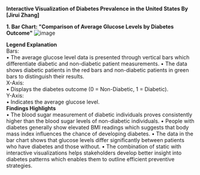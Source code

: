 **Interactive Visualization of Diabetes Prevalence in the United States
By [Jirui Zhang]**   

**1. Bar Chart: "Comparison of Average Glucose Levels by Diabetes Outcome"**
 ![image](https://github.com/user-attachments/assets/0bae5693-d169-4b86-a272-8af911431ec0)
 
**Legend Explanation**   
Bars:    
•	The average glucose level data is presented through vertical bars which differentiate diabetic and non-diabetic patient measurements.
•	The data shows diabetic patients in the red bars and non-diabetic patients in green bars to distinguish their results.  
X-Axis:  
•	Displays the diabetes outcome (0 = Non-Diabetic, 1 = Diabetic).  
Y-Axis:  
•	Indicates the average glucose level.   
**Findings Highlights**  
•	The blood sugar measurement of diabetic individuals proves consistently higher than the blood sugar levels of non-diabetic individuals.
•	People with diabetes generally show elevated BMI readings which suggests that body mass index influences the chance of developing diabetes.
•	The data in the bar chart shows that glucose levels differ significantly between patients who have diabetes and those without.
•	The combination of static with interactive visualizations helps stakeholders develop better insight into diabetes patterns which enables them to outline efficient preventive strategies.
